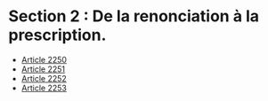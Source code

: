 # Section 2 : De la renonciation à la prescription.

- [Article 2250](article-2250.md)
- [Article 2251](article-2251.md)
- [Article 2252](article-2252.md)
- [Article 2253](article-2253.md)
